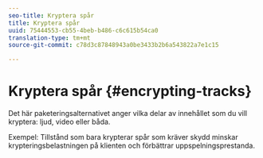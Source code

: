 ```yaml
---
seo-title: Kryptera spår
title: Kryptera spår
uuid: 75444553-cb55-4beb-b486-c6c615b54ca0
translation-type: tm+mt
source-git-commit: c78d3c87848943a0be3433b2b6a543822a7e1c15

---
```



# Kryptera spår {#encrypting-tracks}

Det här paketeringsalternativet anger vilka delar av innehållet som du vill kryptera: ljud, video eller båda.

Exempel: Tillstånd som bara krypterar spår som kräver skydd minskar krypteringsbelastningen på klienten och förbättrar uppspelningsprestanda.
